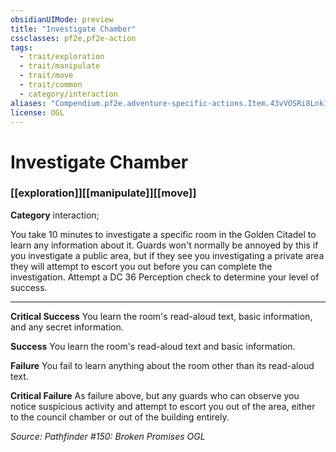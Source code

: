 ```yaml
---
obsidianUIMode: preview
title: "Investigate Chamber"
cssclasses: pf2e,pf2e-action
tags:
  - trait/exploration
  - trait/manipulate
  - trait/move
  - trait/common
  - category/interaction
aliases: "Compendium.pf2e.adventure-specific-actions.Item.43vVOSRi8Lnk1Ril"
license: OGL
---
```

# Investigate Chamber

### [[exploration]][[manipulate]][[move]]

**Category** interaction; 




You take 10 minutes to investigate a specific room in the Golden Citadel to learn any information about it. Guards won't normally be annoyed by this if you investigate a public area, but if they see you investigating a private area they will attempt to escort you out before you can complete the investigation. Attempt a DC 36 Perception check to determine your level of success.

* * *

**Critical Success** You learn the room's read-aloud text, basic information, and any secret information.

**Success** You learn the room's read-aloud text and basic information.

**Failure** You fail to learn anything about the room other than its read-aloud text.

**Critical Failure** As failure above, but any guards who can observe you notice suspicious activity and attempt to escort you out of the area, either to the council chamber or out of the building entirely.

*Source: Pathfinder #150: Broken Promises*
*OGL*